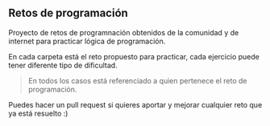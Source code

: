 ## Retos de programación

Proyecto de retos de programnación obtenidos de la comunidad y de internet para practicar lógica de programación.

En cada carpeta está el reto propuesto para practicar, cada ejercicio puede tener diferente tipo de dificultad.

> En todos los casos está referenciado a quien pertenece el reto de programación.

Puedes hacer un pull request si quieres aportar y mejorar cualquier reto que ya está resuelto :)
